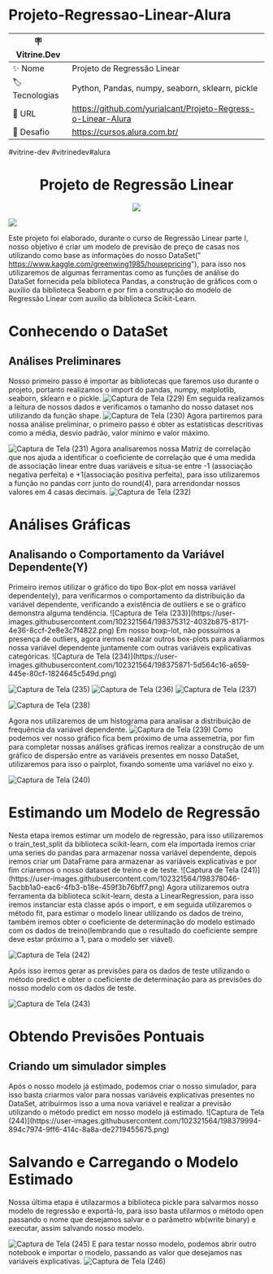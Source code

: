 # Projeto-Regressao-Linear-Alura
| 🪧 Vitrine.Dev |     |
| -------------  | --- |
| ✨ Nome        | Projeto de Regressão Linear
| 🏷️ Tecnologias | Python, Pandas, numpy, seaborn, sklearn, pickle
| 🚀 URL         |https://github.com/yurialcant/Projeto-Regress-o-Linear-Alura
| 🤿 Desafio |https://cursos.alura.com.br/
#vitrine-dev #vitrinedev#alura

<h1 align ="center"> Projeto de Regressão Linear</h1>
<p align="center">
<img src="http://img.shields.io/static/v1?label=STATUS&message=PROJETO%20COMPLETO&color=GREEN&style=for-the-badge"/>
</p>

![](https://user-images.githubusercontent.com/102321564/198378582-2df83eea-e65a-4bb8-92cf-3b869b923cb7.png#vitrinedev)

Este projeto foi elaborado, durante o curso de Regressão Linear parte I, nosso objetivo é criar um 
modelo de previsão de preço de casas nos utilizando como base as informações do nosso DataSet(" https://www.kaggle.com/greenwing1985/housepricing"), 
para isso nos utilizaremos de algumas ferramentas como as funções de análise do DataSet fornecida pela biblioteca Pandas, a construção de gráficos
com o auxílio da biblioteca Seaborn e por fim a construção do modelo de Regressão Linear com auxílio da biblioteca Scikit-Learn.

<h1>Conhecendo o DataSet</h1>
<h2>Análises Preliminares</h2>

Nosso primeiro passo é importar as bibliotecas que faremos uso durante o projeto, portanto realizamos o import do pandas, numpy, matplotlib, seaborn, sklearn e o pickle.
![Captura de Tela (229)](https://user-images.githubusercontent.com/102321564/198372902-4b7e2a95-d7ad-436b-84d0-412104fd585c.png)
Em seguida realizamos a leitura de nossos dados e verificamos o tamanho do nosso dataset nos utilizando da função shape.
![Captura de Tela (230)](https://user-images.githubusercontent.com/102321564/198373213-83989384-8056-47a2-b555-747b4f804231.png)
Agora partiremos para nossa análise preliminar, o primeiro passo é obter as estatísticas descritivas como a média, desvio padrão, valor mínimo e valor máximo.

![Captura de Tela (231)](https://user-images.githubusercontent.com/102321564/198373581-497e3cf6-23f3-46ab-b25f-58ff4df1ba3a.png)
Agora analisaremos nossa Matriz de correlação que nos ajuda a identificar o coeficiente de correlação que é uma medida de associação linear entre duas variáveis
e situa-se entre -1 (associação negativa perfeita) e +1(associação positiva perfeita), para isso utilizaremos a função no pandas corr junto do round(4), para arrendondar
nossos valores em 4 casas decimais.
![Captura de Tela (232)](https://user-images.githubusercontent.com/102321564/198374224-3a76aada-f53e-4a2e-b20c-2129886c2aa0.png)

<h1>Análises Gráficas</h1>
<h2>Analisando o Comportamento da Variável Dependente(Y)</h2>
Primeiro iremos utilizar o gráfico do tipo Box-plot em nossa variável dependente(y), para verificarmos o comportamento da distribuição da variável dependente, verificando a existência de outliers e se o gráfico demonstra alguma tendência.
![Captura de Tela (233)](https://user-images.githubusercontent.com/102321564/198375312-4032b875-8171-4e36-8ccf-2e8e3c7f4822.png)
Em nosso boxp-lot, não possuímos a presença de outliers, agora iremos realizar outros box-plots para avaliarmos nossa variável dependente juntamente com outras variáveis explicativas categóricas.
![Captura de Tela (234)](https://user-images.githubusercontent.com/102321564/198375871-5d564c16-a659-445e-80cf-1824645c549d.png)

![Captura de Tela (235)](https://user-images.githubusercontent.com/102321564/198376037-45bda128-c8d9-4a3d-9622-df10373b4a85.png)
![Captura de Tela (236)](https://user-images.githubusercontent.com/102321564/198376111-d41b6c33-2a81-4be8-ad4b-4e533cee4302.png)
![Captura de Tela (237)](https://user-images.githubusercontent.com/102321564/198376212-ce0513cb-3b53-47ce-8f9b-63fccc52b654.png)

![Captura de Tela (238)](https://user-images.githubusercontent.com/102321564/198376307-414f404c-6b6c-4464-811d-ab5b0a3de3f0.png)

Agora nos utilizaremos de um histograma para analisar a distribuição de frequência da variável dependente.
![Captura de Tela (239)](https://user-images.githubusercontent.com/102321564/198376719-8b87ae45-a45b-435f-a466-cc1a1a43d8ad.png)
Como podemos ver nosso gráfico fica bem próximo de uma assemetria, por fim para completar nossas análises gráficas iremos realizar a construção de um gráfico de dispersão entre as variáveis presentes em nosso DataSet, utilizaremos para isso o pairplot, fixando somente uma variável no eixo y.

![Captura de Tela (240)](https://user-images.githubusercontent.com/102321564/198377201-ade54f8b-b86e-4efc-b45b-2dd28241b610.png)

<h1>Estimando um Modelo de Regressão</h1>
Nesta etapa iremos estimar um modelo de regressão, para isso utilizaremos o train_test_split da biblioteca scikit-learn, com ela importada iremos criar uma series do pandas para armazenar nossa variável dependente, depois iremos criar um DataFrame para armazenar as variáveis explicativas e por fim criaremos o nosso dataset de treino e de teste.
![Captura de Tela (241)](https://user-images.githubusercontent.com/102321564/198378046-5acbb1a0-eac6-4fb3-b18e-459f3b76bff7.png)
Agora utilizaremos outra ferramenta da biblioteca scikit-learn, desta a LinearRegression, para isso iremos instanciar esta classe após o import, e em seguida utilizaremos o método fit, para estimar o modelo linear utilizando os dados de treino, também iremos obter o coeficiente de determinação do modelo estimado com os dados de treino(lembrando que o resultado do coeficiente sempre deve estar próximo a 1, para o modelo ser viável).

![Captura de Tela (242)](https://user-images.githubusercontent.com/102321564/198378582-2df83eea-e65a-4bb8-92cf-3b869b923cb7.png)

Após isso iremos gerar as previsões para os dados de teste utilizando o método predict e obter o coeficiente de determinação para as previsões do nosso modelo com os dados de teste.

![Captura de Tela (243)](https://user-images.githubusercontent.com/102321564/198379189-49df4ceb-d104-444b-9438-b646131e8015.png)

<h1>Obtendo Previsões Pontuais</h1>
<h2>Criando um simulador simples</h2>
Após o nosso modelo já estimado, podemos criar o nosso simulador, para isso basta criarmos valor para nossas variáveis explicativas presentes no DataSet, atribuirmos isso a uma nova variável e realizar a previsão utilizando o método predict em nosso modelo já estimado.
![Captura de Tela (244)](https://user-images.githubusercontent.com/102321564/198379994-894c7974-9ff6-414c-8a8a-de2719455675.png)
<h1>Salvando e Carregando o Modelo Estimado</h1>
Nossa última etapa é utilazarmos a biblioteca pickle para salvarmos nosso modelo de regressão e exportá-lo, para isso basta utilarmos o método open passando o nome que desejamos salvar e o parâmetro wb(write binary) e executar, assim salvando nosso modelo.

![Captura de Tela (245)](https://user-images.githubusercontent.com/102321564/198380702-34c6d05e-3f4b-4708-8f07-ecb661a69d11.png)
E para testar nosso modelo, podemos abrir outro notebook e importar o modelo, passando as valor que desejamos nas variáveis explicativas.
![Captura de Tela (246)](https://user-images.githubusercontent.com/102321564/198381057-a2a55134-7167-4c6e-8ef4-60304fd98cd5.png)

